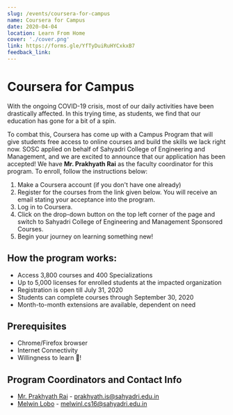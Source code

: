 ```yaml
---
slug: /events/coursera-for-campus
name: Coursera for Campus
date: 2020-04-04
location: Learn From Home
cover: './cover.png'
link: https://forms.gle/YfTyDuiRuHYCxkxB7
feedback_link: 
---
```


# Coursera for Campus
With the ongoing COVID-19 crisis, most of our daily activities have been drastically affected. In this trying time, as students, we find that our education has gone for a bit of a spin. 

To combat this, Coursera has come up with a Campus Program that will give students free access to online courses and build the skills we lack right now. SOSC applied on behalf of Sahyadri College of Engineering and Management, and we are excited to announce that our application has been accepted! We have **Mr. Prakhyath Rai** as the faculty coordinator for this program. To enroll, follow the instructions below:
1. Make a Coursera account (if you don't have one already)
2. Register for the courses from the link given below. You will receive an email stating your acceptance into the program.
3. Log in to Coursera.
4. Click on the drop-down button on the top left corner of the page and switch to Sahyadri College of Engineering and Management Sponsored Courses.
5. Begin your journey on learning something new!

## How the program works:
- Access 3,800 courses and 400 Specializations
- Up to 5,000 licenses for enrolled students at the impacted organization
- Registration is open till July 31, 2020
- Students can complete courses through September 30, 2020
- Month-to-month extensions are available, dependent on need

## Prerequisites
- Chrome/Firefox browser
- Internet Connectivity
- Willingness to learn 💚!

## Program Coordinators and Contact Info
- [Mr. Prakhyath Rai](https://www.sahyadri.edu.in/Department/profile/194) -  prakhyath.is@sahyadri.edu.in
- [Melwin Lobo](https://github.com/melwinlobo18) - melwinl.cs16@sahyadri.edu.in
